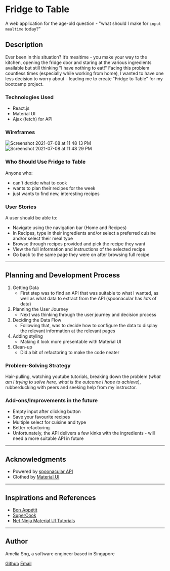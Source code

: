 # Fridge to Table

A web application for the age-old question - "what should I make for `input mealtime` today?"

## Description

Ever been in this situation? It’s mealtime - you make your way to the kitchen, opening the fridge door and staring at the various ingredients available but still thinking "I have nothing to eat!"
Facing this problem countless times (especially while working from home), I wanted to have one less decision to worry about - leading me to create "Fridge to Table" for my bootcamp project.


### Technologies Used
- React.js
- Material UI
- Ajax (fetch) for API


### Wireframes
![Screenshot 2021-07-08 at 11 48 13 PM](https://user-images.githubusercontent.com/84389655/124952725-0ff5d100-e047-11eb-9d3a-6b5cf7f5454c.png)
![Screenshot 2021-07-08 at 11 48 29 PM](https://user-images.githubusercontent.com/84389655/124952748-13895800-e047-11eb-973c-2cd66e9766a0.png)

### Who Should Use Fridge to Table
Anyone who:
- can't decide what to cook
- wants to plan their recipes for the week
- just wants to find new, interesting recipes

### User Stories

A user should be able to:

- Navigate using the navigation bar (Home and Recipes)
- In Recipes, type in their ingredients and/or select a preferred cuisine and/or select their meal type
- Browse through recipes provided and pick the recipe they want
- View the full information and instructions of the selected recipe
- Go back to the same page they were on after browsing full recipe


---

## Planning and Development Process

1. Getting Data
    - First step was to find an API that was suitable to what I wanted, as well as what data to extract from the API (spoonacular has _lots_ of data)
2. Planning the User Journey
    - Next was thinking through the user journey and decision process
3. Deciding the Data Flow
    - Following that, was to decide how to configure the data to display the relevant information at the relevant pages
4. Adding styling
    - Making it look more presentable with Material UI
5. Clean-up
    - Did a bit of refactoring to make the code neater


### Problem-Solving Strategy

Hair-pulling, watching youtube tutorials, breaking down the problem (_what am I trying to solve here, what is the outcome I hope to achieve_),  rubberducking with peers and seeking help from my instructor.


### Add-ons/Improvements in the future

- Empty input after clicking button
- Save your favourite recipes
- Multiple select for cuisine and type
- Better refactoring
- Unfortunately, the API delivers a few kinks with the ingredients - will need a more suitable API in future

---

## Acknowledgments
- Powered by [spoonacular API](https://spoonacular.com/food-api)
- Clothed by [Material UI](https://material-ui.com/)

---

 ## Inspirations and References
 - [Bon Appétit](https://www.bonappetit.com/)
 - [SuperCook](https://www.supercook.com/#/recipes)
 - [Net Ninja Material UI Tutorials](https://www.youtube.com/playlist?list=PL4cUxeGkcC9gjxLvV4VEkZ6H6H4yWuS58)
 ---

 ## Author
 Amelia Sng, a software engineer based in Singapore

 [Github](https://github.com/ame-sng)
 [Email](mailto:ameliasnghy@gmail.com)
